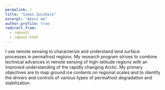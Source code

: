 ```yaml
---
permalink: /
title: "Simon Zwieback"
excerpt: "About me"
author_profile: true
redirect_from: 
  - /about/
  - /about.html
---
```


I use remote sensing to characterize and understand land surface processes in permafrost regions. My research program strives to combine technical advances in remote sensing of high-latitude regions with an improved understanding of the rapidly changing Arctic. My primary objectives are to map ground ice contents on regional scales and to identify the drivers and controls of various types of permafrost degradation and stabilization.
